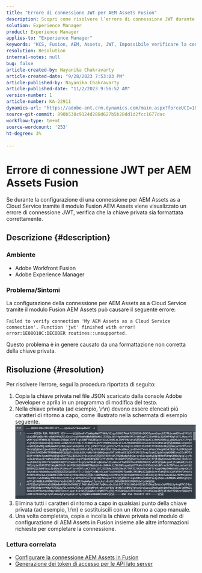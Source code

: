 ```yaml
---
title: "Errore di connessione JWT per AEM Assets Fusion"
description: Scopri come risolvere l’errore di connessione JWT durante la configurazione di una connessione tramite AEM Assets Fusion. Formatta correttamente la chiave privata.
solution: Experience Manager
product: Experience Manager
applies-to: "Experience Manager"
keywords: "KCS, Fusion, AEM, Assets, JWT, Impossibile verificare la connessione"
resolution: Resolution
internal-notes: null
bug: false
article-created-by: Nayanika Chakravarty
article-created-date: "9/28/2023 7:53:03 PM"
article-published-by: Nayanika Chakravarty
article-published-date: "11/2/2023 9:56:52 AM"
version-number: 1
article-number: KA-22911
dynamics-url: "https://adobe-ent.crm.dynamics.com/main.aspx?forceUCI=1&pagetype=entityrecord&etn=knowledgearticle&id=807fb4a0-385e-ee11-be6f-6045bd006d92"
source-git-commit: 890b538c9124d288d627b5b28dd1d2fcc1677dac
workflow-type: tm+mt
source-wordcount: '253'
ht-degree: 3%

---
```


# Errore di connessione JWT per AEM Assets Fusion


Se durante la configurazione di una connessione per AEM Assets as a Cloud Service tramite il modulo Fusion AEM Assets viene visualizzato un errore di connessione JWT, verifica che la chiave privata sia formattata correttamente.

## Descrizione {#description}


### Ambiente

- Adobe Workfront Fusion
- Adobe Experience Manager


### Problema/Sintomi

La configurazione della connessione per AEM Assets as a Cloud Service tramite il modulo Fusion AEM Assets può causare il seguente errore:


```
Failed to verify connection 'My AEM Assets as a Cloud Service connection'. Function 'jwt' finished with error! error:1E08010C:DECODER routines::unsupported.
```


Questo problema è in genere causato da una formattazione non corretta della chiave privata.


## Risoluzione {#resolution}


Per risolvere l’errore, segui la procedura riportata di seguito:

1. Copia la chiave privata nel file JSON scaricato dalla console Adobe Developer e aprila in un programma di modifica del testo.
2. Nella chiave privata (ad esempio, \r\n) devono essere elencati più caratteri di ritorno a capo, come illustrato nella schermata di esempio seguente.     ![](assets/3dbe4410-3d5e-ee11-be6f-6045bd006d92.png)
3. Elimina tutti i caratteri di ritorno a capo in qualsiasi punto della chiave privata (ad esempio, \r\n) e sostituiscili con un ritorno a capo manuale.
4. Una volta completata, copia e incolla la chiave privata nel modulo di configurazione di AEM Assets in Fusion insieme alle altre informazioni richieste per completare la connessione.


### Lettura correlata

- [Configurare la connessione AEM Assets in Fusion](https://experienceleague.adobe.com/docs/workfront/using/adobe-workfront-fusion/fusion-apps-and-modules/aem-assets-modules.html?lang=en)
- [Generazione dei token di accesso per le API lato server](https://experienceleague.adobe.com/docs/experience-manager-cloud-service/content/implementing/developing/generating-access-tokens-for-server-side-apis.html?lang=en#the-server-to-server-flow)

